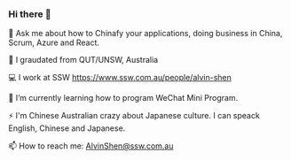 ### Hi there 👋

💬 Ask me about how to Chinafy your applications, doing business in China, Scrum, Azure and React.

🔭 I graudated from QUT/UNSW, Australia

💻 I work at SSW https://www.ssw.com.au/people/alvin-shen

🌱 I’m currently learning how to program WeChat Mini Program.

⚡ I'm Chinese Australian crazy about Japanese culture. I can speack English, Chinese and Japanese. 

📫 How to reach me: AlvinShen@ssw.com.au
